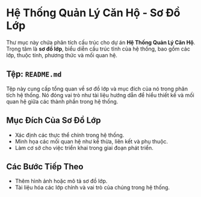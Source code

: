 # Hệ Thống Quản Lý Căn Hộ - Sơ Đồ Lớp

Thư mục này chứa phân tích cấu trúc cho dự án **Hệ Thống Quản Lý Căn Hộ**. Trọng tâm là **sơ đồ lớp**, biểu diễn cấu trúc tĩnh của hệ thống, bao gồm các lớp, thuộc tính, phương thức và mối quan hệ.

## Tệp: `README.md`

Tệp này cung cấp tổng quan về sơ đồ lớp và mục đích của nó trong phân tích hệ thống. Nó đóng vai trò như tài liệu hướng dẫn để hiểu thiết kế và mối quan hệ giữa các thành phần trong hệ thống.

## Mục Đích Của Sơ Đồ Lớp

- Xác định các thực thể chính trong hệ thống.
- Minh họa các mối quan hệ như kế thừa, liên kết và phụ thuộc.
- Làm cơ sở cho việc triển khai trong giai đoạn phát triển.

## Các Bước Tiếp Theo

- Thêm hình ảnh hoặc mô tả sơ đồ lớp.
- Tài liệu hóa các lớp chính và vai trò của chúng trong hệ thống.
